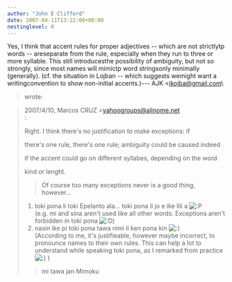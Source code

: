 ```yaml
---
author: "John E Clifford"
date: 2007-04-11T13:22:00+00:00
nestinglevel: 0
---
```

Yes, I think that accent rules for proper adjectives --
 which are not strictlytp words --
 areseparate from the rule, especially when they run to three or more syllable. This still introducesthe possibility of ambiguity, but not so strongly, since most names will mimictp word stringsonly minimally (generally). (cf. the situation in Lojban --
 which suggests wemight want a writingconvention to show non-initial accents.)---
 AJK <[ikojba@gmail.com](mailto://ikojba@gmail.com)\
> wrote:

> 2007/4/10, Marcos CRUZ <[yahoogroups@alinome.net](mailto://yahoogroups@alinome.net)\
>:
> 
> Right. I think there's no justification to make exceptions: if
> 
> there's one rule, there's one rule; ambiguity could be caused indeed
> 
> if the accent could go on different syllabes, depending on the word
> 
> kind or lenght.
>> Of course too many exceptions never is a good thing, however...
> 1) toki pona li toki Epelanto ala... toki pona li jo e ike lili a ![:P](images/smilies/icon_razz.gif "Razz")\
> (e.g. mi and sina aren't used like all other words. Exceptions aren't
> forbidden in toki pona ![:D](images/smilies/icon_e_biggrin.gif "Very Happy"))
> 2) nasin ike pi toki pona tawa nimi li ken pona kin ![:)](images/smilies/icon_e_smile.gif "Smile")\
> (According to me, it's justifieable, however maybe incorrect, to
> pronounce names to their own rules. This can help a lot to understand
> while speaking toki pona, as I remarked from practice ![:)](images/smilies/icon_e_smile.gif "Smile") )
>> mi tawa
>> jan Mimoku
>
